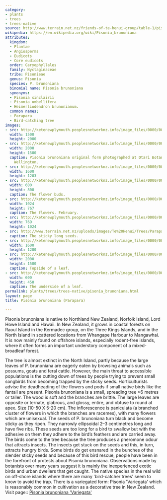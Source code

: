```yaml
---
category:
- plants
- trees
- trees-native
source: http://www.terrain.net.nz/friends-of-te-henui-group/table-1/pisonia-brunoniana-parapara.html
wikipedia: https://en.wikipedia.org/wiki/Pisonia_brunoniana
attributes:
  kingdom:
  - Plantae
  - Angiosperms
  - Eudicots
  - Core eudicots
  order: Caryophyllales
  family: Nyctaginaceae
  tribe: Pisonieae
  genus: Pisonia
  species: P. brunoniana
  binomial name: Pisonia brunoniana
  synonyms:
  - Pisonia sinclairii
  - Pisonia umbellifera
  - Heimerliodendron brunonianum.
  common names:
  - Parapara
  - Bird-catching tree
images:
- src: http://ketenewplymouth.peoplesnetworknz.info/image_files/0000/0013/0628/Pisonia_brunoniana__Parapara_-004.JPG
  width: 1500
  height: 2000
- src: http://ketenewplymouth.peoplesnetworknz.info/image_files/0000/0012/3128/1-Pisonia_brunoniana__Parapara_-004.JPG
  width: 2000
  height: 1500
  caption: Pisonia brunoniana original form photographed at Otari Botanical Gardens,
    Wellington.
- src: http://ketenewplymouth.peoplesnetworknz.info/image_files/0000/0013/0633/Pisonia_brunoniana__Parapara_-005.JPG
  width: 1600
  height: 1203
- src: http://ketenewplymouth.peoplesnetworknz.info/image_files/0000/0013/0623/Pisonia_brunoniana__Parapara_-001.JPG
  width: 600
  height: 800
  caption: The flower buds.
- src: http://ketenewplymouth.peoplesnetworknz.info/image_files/0000/0012/3118/1-Pisonia_brunoniana__Parapara_-002.JPG
  width: 1024
  height: 767
  caption: The flowers. February.
- src: http://ketenewplymouth.peoplesnetworknz.info/image_files/0000/0012/3123/1-Pisonia_brunoniana__Parapara_-003.JPG
  width: 769
  height: 1024
- src: http://www.terrain.net.nz/uploads/images/Te%20Henui/Trees/Parapara_seeds-001.jpg
  caption: The sticky long seeds.
- src: http://ketenewplymouth.peoplesnetworknz.info/image_files/0000/0013/0643/Pisonia_brunoniana__Parapara_-010.JPG
  width: 1600
  height: 1200
- src: http://ketenewplymouth.peoplesnetworknz.info/image_files/0000/0012/3103/1-Pisonia_brunoniana__Parapara_-001.JPG
  width: 2000
  height: 1500
  caption: Topside of a leaf.
- src: http://ketenewplymouth.peoplesnetworknz.info/image_files/0000/0012/3108/1-Pisonia_brunoniana__Parapara_-005.JPG
  width: 600
  height: 450
  caption: The underside of a leaf.
permalink: plants/trees/trees-native/pisonia_brunoniana.html
layout: page
title: Pisonia brunoniana (Parapara)

---
```

Pisonia brunoniana is native to Northland New Zealand, Norfolk Island, Lord Howe Island and Hawaii. In New Zealand, it grows in coastal forests on Raoul Island in the Kermadec group, on the Three Kings Islands, and in the North Island in scattered locations from Whangape Harbour to Mangawhai. It is now mainly found on offshore islands, especially rodent-free islands, where it often forms an important understory component of a mixed-broadleaf forest.

The tree is almost extinct in the North Island, partly because the large leaves of P. brunoniana are eagerly eaten by browsing animals such as possums, goats and feral cattle. However, the main threat to accessible populations is the cutting down of trees by people trying to prevent small songbirds from becoming trapped by the sticky seeds. 
Horticulturists advise the deadheading of the flowers and pods if small native birds like the fantail are present.
Pisonia brunoniana is a small, spreading tree &gt;6 metres or taller. The wood is soft and the branches are brittle. 
The large leaves are opposite or ternate, glabrous, and glossy, entire, and obtuse to round at apex. Size (10-50 X 5-20 cm).
The inflorescence is paniculata (a branched cluster of flowers in which the branches are racemes), with many flowers which are unisexual.
The seeds of P. brunoniana turn black and become sticky as they ripen. They narrowly ellipsoidal 2–3 centimetres long and have five ribs. These seeds are too long for a bird to swallow but with the adhesive on them they adhere to the bird’s feathers and are carried away. The birds come to the tree because the tree produces a pheromone odour that attracts insects. The insects get stuck on the seeds and this, in turn, attracts hungry birds. 
Some birds do get ensnared in the bunches of the slender sticky seeds and because of this bird rescue, people have been in the forefront of protests about Pisonia brunoniana. Observations made by botanists over many years suggest it is mainly the inexperienced exotic birds and urban dwellers that get caught. The native species in the real wild on off-shore islands where there are many 'bird-catcher trees' seem to know to avoid the trap.
There is a variegated form: Pisonia 'Variegata' which is reasonably common in cultivation as a decorative tree in New Zealand. Visit page:: <a href="friends-of-te-henui-group/trees-native-botanical-names-m-to-q/pisonia-brunoniana-variegata-variegated-parapara.html" target="_blank">Pisonia brunoniana 'Variegata'</a> 
